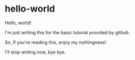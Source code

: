 # hello-world

Hello, world!

I'm just writing this for the basic tutorial provided by github.

So, if you're reading this, enjoy my nothingness!

I'll stop writing now, bye bye.
